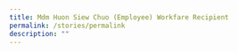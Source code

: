 ```yaml
---
title: Mdm Huon Siew Chuo (Employee) Workfare Recipient
permalink: /stories/permalink
description: ""
---
```

